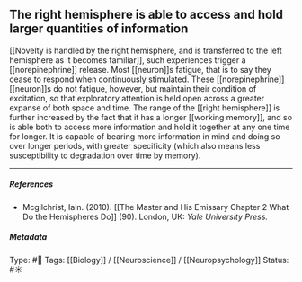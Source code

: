 ## The right hemisphere is able to access and hold larger quantities of information  # 

[[Novelty is handled by the right hemisphere, and is transferred to the left hemisphere as it becomes familiar]], such experiences trigger a [[norepinephrine]] release. Most [[neuron]]s fatigue, that is to say they cease to respond when continuously stimulated. These [[norepinephrine]] [[neuron]]s do not fatigue, however, but maintain their condition of excitation, so that exploratory attention is held open across a greater expanse of both space and time. The range of the [[right hemisphere]] is further increased by the fact that it has a longer [[working memory]], and so is able both to access more information and hold it together at any one time for longer. It is capable of bearing more information in mind and doing so over longer periods, with greater specificity (which also means less susceptibility to degradation over time by memory).

___

##### References

- Mcgilchrist, Iain. (2010). [[The Master and His Emissary Chapter 2 What Do the Hemispheres Do]] (90). London, UK: _Yale University Press._

##### Metadata

Type: #🔴 
Tags: [[Biology]] / [[Neuroscience]] / [[Neuropsychology]] 
Status: #☀️ 